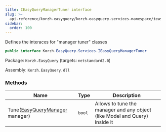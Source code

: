 ```yaml
---
title: IEasyQueryManagerTuner interface
slug: >-
  api-reference/korzh-easyquery/korzh-easyquery-services-namespace/ieasyquerymanagertuner-interface
sidebar:
  order: 100
---
```


Defines the interaces for "manager tuner" classes
```csharp
public interface Korzh.EasyQuery.Services.IEasyQueryManagerTuner

```
Package: `Korzh.EasyQuery` (targets: `netstandard2.0`)

Assembly: `Korzh.EasyQuery.dll`

### Methods

| Name | Type | Description | 
| --- | --- | --- | 
| Tune([EasyQueryManager](///easyquery/docs/api-reference/korzh-easyquery/korzh-easyquery-services-namespace/easyquerymanager-class) manager) | `bool` | Allows to tune the manager and any object (like Model and Query) inside it |
